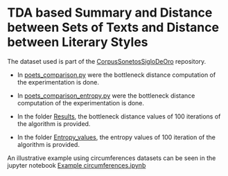 # TDA based Summary and Distance between Sets of Texts and Distance between Literary Styles

The dataset used is part of the [CorpusSonetosSigloDeOro](https://github.com/bncolorado/CorpusSonetosSigloDeOro) repository.

* In [poets_comparison.py](https://github.com/Cimagroup/TDA-based-text-metrics/blob/master/poets_comparison.py) were the bottleneck distance computation of the experimentation is done.

* In [poets_comparison_entropy.py](https://github.com/Cimagroup/TDA-based-text-metrics/blob/master/poets_comparison_entropy.py) were the bottleneck distance computation of the experimentation is done.

* In the folder [Results](https://github.com/Cimagroup/TDA-based-text-metrics/blob/master/Results), the bottleneck distance values of 100 iterations of the algorithm is provided.

* In the folder [Entropy_values](hhttps://github.com/Cimagroup/TDA-based-text-metrics/blob/master/Entropy_values), the entropy values of 100 iteration of the algorithm is provided.

An illustrative example using circumferences datasets can be seen in the jupyter notebook [Example circumferences.ipynb](https://github.com/Cimagroup/TDA-based-text-metrics/blob/master/Example%20circumferences.ipynb)

